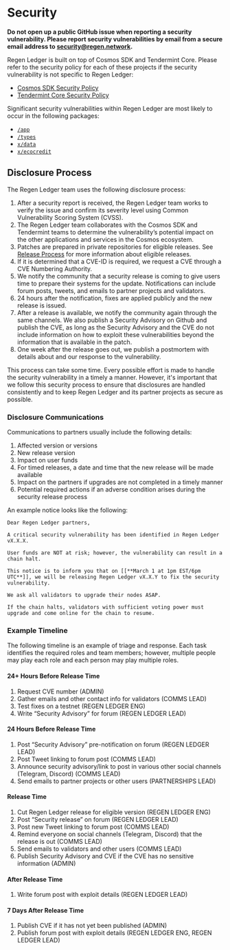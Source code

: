 # Security

**Do not open up a public GitHub issue when reporting a security vulnerability. Please report security vulnerabilities by email from a secure email address to security@regen.network.**

Regen Ledger is built on top of Cosmos SDK and Tendermint Core. Please refer to the security policy for each of these projects if the security vulnerability is not specific to Regen Ledger:

- [Cosmos SDK Security Policy](https://github.com/cosmos/cosmos-sdk/blob/main/SECURITY.md)
- [Tendermint Core Security Policy](https://github.com/tendermint/tendermint/blob/master/SECURITY.md)

Significant security vulnerabilities within Regen Ledger are most likely to occur in the following packages:

- [`/app`](https://github.com/regen-network/regen-ledger/tree/master/app)
- [`/types`](https://github.com/regen-network/regen-ledger/tree/master/types)
- [`x/data`](https://github.com/regen-network/regen-ledger/tree/master/x/data)
- [`x/ecocredit`](https://github.com/regen-network/regen-ledger/tree/master/x/ecocredit)

## Disclosure Process

The Regen Ledger team uses the following disclosure process:

1. After a security report is received, the Regen Ledger team works to verify the issue and confirm its severity level using Common Vulnerability Scoring System (CVSS).
1. The Regen Ledger team collaborates with the Cosmos SDK and Tendermint teams to determine the vulnerability’s potential impact on the other applications and services in the Cosmos ecosystem.
1. Patches are prepared in private repositories for eligible releases. See [Release Process](https://github.com/regen-network/regen-ledger/blob/master/RELEASE_PROCESS.md) for more information about eligible releases.
1. If it is determined that a CVE-ID is required, we request a CVE through a CVE Numbering Authority.
1. We notify the community that a security release is coming to give users time to prepare their systems for the update. Notifications can include forum posts, tweets, and emails to partner projects and validators.
1. 24 hours after the notification, fixes are applied publicly and the new release is issued.
1. After a release is available, we notify the community again through the same channels. We also publish a Security Advisory on Github and publish the CVE, as long as the Security Advisory and the CVE do not include information on how to exploit these vulnerabilities beyond the information that is available in the patch.
1. One week after the release goes out, we publish a postmortem with details about and our response to the vulnerability.

This process can take some time. Every possible effort is made to handle the security vulnerability in a timely a manner. However, it's important that we follow this security process to ensure that disclosures are handled consistently and to keep Regen Ledger and its partner projects as secure as possible.

### Disclosure Communications

Communications to partners usually include the following details:

1. Affected version or versions
1. New release version
1. Impact on user funds
1. For timed releases, a date and time that the new release will be made available
1. Impact on the partners if upgrades are not completed in a timely manner
1. Potential required actions if an adverse condition arises during the security release process

An example notice looks like the following:

```text
Dear Regen Ledger partners,

A critical security vulnerability has been identified in Regen Ledger vX.X.X.

User funds are NOT at risk; however, the vulnerability can result in a chain halt.

This notice is to inform you that on [[**March 1 at 1pm EST/6pm UTC**]], we will be releasing Regen Ledger vX.X.Y to fix the security vulnerability.

We ask all validators to upgrade their nodes ASAP.

If the chain halts, validators with sufficient voting power must upgrade and come online for the chain to resume.
```

### Example Timeline

The following timeline is an example of triage and response. Each task identifies the required roles and team members; however, multiple people may play each role and each person may play multiple roles.

#### 24+ Hours Before Release Time

1. Request CVE number (ADMIN)
1. Gather emails and other contact info for validators (COMMS LEAD)
1. Test fixes on a testnet  (REGEN LEDGER ENG)
1. Write “Security Advisory” for forum (REGEN LEDGER LEAD)

#### 24 Hours Before Release Time

1. Post “Security Advisory” pre-notification on forum (REGEN LEDGER LEAD)
1. Post Tweet linking to forum post (COMMS LEAD)
1. Announce security advisory/link to post in various other social channels (Telegram, Discord) (COMMS LEAD)
1. Send emails to partner projects or other users (PARTNERSHIPS LEAD)

#### Release Time

1. Cut Regen Ledger release for eligible version (REGEN LEDGER ENG)
1. Post “Security release” on forum (REGEN LEDGER LEAD)
1. Post new Tweet linking to forum post (COMMS LEAD)
1. Remind everyone on social channels (Telegram, Discord) that the release is out (COMMS LEAD)
1. Send emails to validators and other users (COMMS LEAD)
1. Publish Security Advisory and CVE if the CVE has no sensitive information (ADMIN)

#### After Release Time

1. Write forum post with exploit details (REGEN LEDGER LEAD)

#### 7 Days After Release Time

1. Publish CVE if it has not yet been published (ADMIN)
1. Publish forum post with exploit details (REGEN LEDGER ENG, REGEN LEDGER LEAD)
